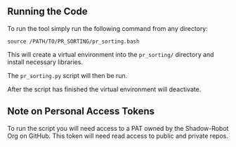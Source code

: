 ## Running the Code
To run the tool simply run the following command from any directory:

`source /PATH/TO/PR_SORTING/pr_sorting.bash`

This will create a virtual environment into the `pr_sorting/` directory and install necessary libraries.

The `pr_sorting.py` script will then be run.

After the script has finished the virtual environment will deactivate.

## Note on Personal Access Tokens
To run the script you will need access to a PAT owned by the Shadow-Robot Org on GitHub. This token will need read access to public and private repos.
